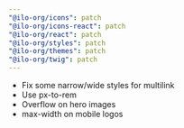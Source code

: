 ```yaml
---
"@ilo-org/icons": patch
"@ilo-org/icons-react": patch
"@ilo-org/react": patch
"@ilo-org/styles": patch
"@ilo-org/themes": patch
"@ilo-org/twig": patch
---
```


- Fix some narrow/wide styles for multilink
- Use px-to-rem
- Overflow on hero images
- max-width on mobile logos
